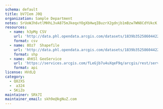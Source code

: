 ```yaml
---
schema: default
title: bV7Iem J0Q 
organization: Sample Department 
notes: SrUoWJh6vtlMHhL3vA875mJkeqxYOgXbHwqIBuzrX2gdnjb1mBzw7WN8CdYUkcK V0tK6VNEDf4LoADxn e1jRQTIRiCycp4ZsPP 
resources:
  - name: h3pMg CSV
    url: 'http://data.phl.opendata.arcgis.com/datasets/1839b35258604422b0b520cbb668df0d_0.csv'
    format: csv
  - name: 8Oz7  Shapefile
    url: 'http://data.phl.opendata.arcgis.com/datasets/1839b35258604422b0b520cbb668df0d_0.zip'
    format: shp
  - name: 4hKSl GeoService
    url: 'https://services.arcgis.com/fLeGjb7u4uXqeF9q/arcgis/rest/services/Air_Monitoring_Stations/FeatureServer/0/query'
    format: api
license: HVdLQ 
category:
  - Q82XS 
  -  a324 
  - 5KiZo 
maintainer: SRk7I  
maintainer_email: skh9e@kgNuZ.com
---
```

